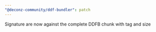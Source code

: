 ```yaml
---
"@deconz-community/ddf-bundler": patch
---
```


Signature are now against the complete DDFB chunk with tag and size
